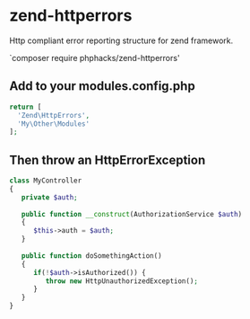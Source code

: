 # zend-httperrors
Http compliant error reporting structure for zend framework.

`composer require phphacks/zend-httperrors'

## Add to your modules.config.php
```php
return [
  'Zend\HttpErrors',
  'My\Other\Modules'
];
```

## Then throw an HttpErrorException
```php
class MyController
{
   private $auth;
   
   public function __construct(AuthorizationService $auth)
   {
      $this->auth = $auth;
   }
   
   public function doSomethingAction()
   {
      if(!$auth->isAuthorized()) {
         throw new HttpUnauthorizedException();
      }
   }
}
```
